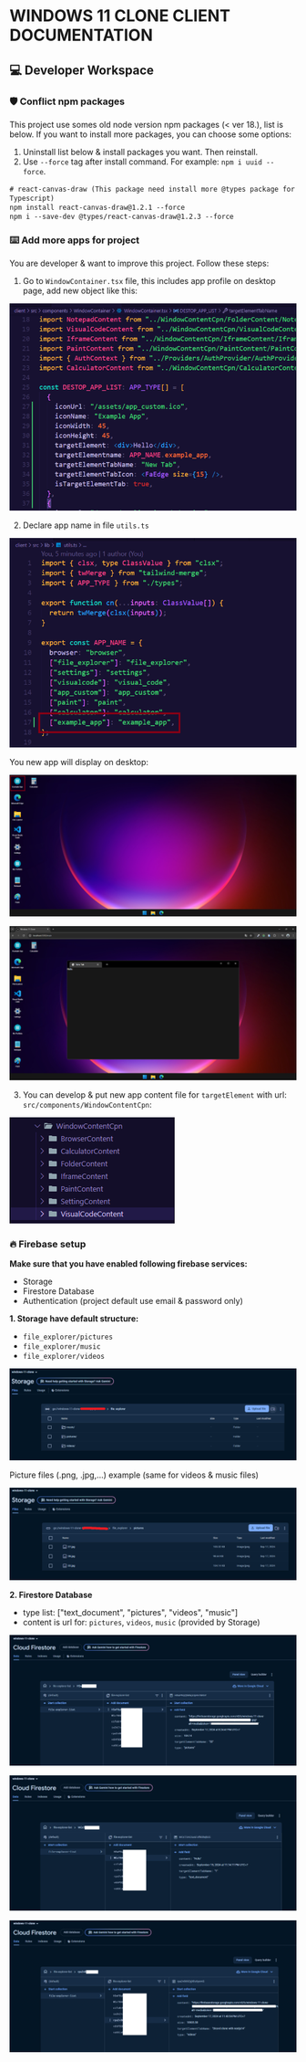 # WINDOWS 11 CLONE CLIENT DOCUMENTATION

## 💻 Developer Workspace

### 🛡️ Conflict npm packages

This project use somes old node version npm packages (< ver 18.), list is below. If you want to install more packages, you can choose some options:

1. Uninstall list below & install packages you want. Then reinstall.
2. Use `--force` tag after install command. For example: `npm i uuid --force`.

```console
# react-canvas-draw (This package need install more @types package for Typescript)
npm install react-canvas-draw@1.2.1 --force
npm i --save-dev @types/react-canvas-draw@1.2.3 --force
```

### ⌨️ Add more apps for project

You are developer & want to improve this project. Follow these steps:

1. Go to `WindowContainer.tsx` file, this includes app profile on desktop page, add new object like this:

![add app example 1](showcase/1.png)

2. Declare app name in file `utils.ts`

![add app example 2](showcase/2.png)

You new app will display on desktop:

![add app example 3](showcase/3.png)

![add app example 4](showcase/4.png)

3. You can develop & put new app content file for `targetElement` with url: `src/components/WindowContentCpn`:

![add app example 5](showcase/5.png)

### 🔥 Firebase setup

**Make sure that you have enabled following firebase services:**

- Storage
- Firestore Database
- Authentication (project default use email & password only)

**1. Storage have default structure:**

- `file_explorer/pictures`
- `file_explorer/music`
- `file_explorer/videos`

![firebase example 1](showcase/6.png)

Picture files (.png, .jpg,...) example (same for videos & music files)

![firebase example 2](showcase/7.png)

**2. Firestore Database**

- type list: ["text_document", "pictures", "videos", "music"]
- content is url for: `pictures`, `videos`, `music` (provided by Storage)

![firebase example 3](showcase/8.png)

![firebase example 4](showcase/9.png)

![firebase example 5](showcase/10.png)

